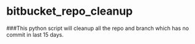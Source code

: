 # bitbucket_repo_cleanup
###This python script will cleanup all the repo and branch which has no commit in last 15 days.
